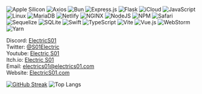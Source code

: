 ![Apple Silicon](https://img.shields.io/badge/apple%20silicon-333333?style=for-the-badge&logo=apple&logoColor=white)
![Axios](https://img.shields.io/badge/axios-671ddf?&style=for-the-badge&logo=axios&logoColor=white)
![Bun](https://img.shields.io/badge/bun-282a36?style=for-the-badge&logo=bun&logoColor=fbf0df)
![Express.js](https://img.shields.io/badge/express.js-%23404d59.svg?style=for-the-badge&logo=express&logoColor=%2361DAFB)
![Flask](https://img.shields.io/badge/Flask-000000?style=for-the-badge&logo=flask&logoColor=white)
![iCloud](https://img.shields.io/badge/iCloud-3693F3?style=for-the-badge&logo=iCloud&logoColor=white)
![JavaScript](https://img.shields.io/badge/javascript-%23323330.svg?style=for-the-badge&logo=javascript&logoColor=%23F7DF1E)
![Linux](https://img.shields.io/badge/Linux-FCC624?style=for-the-badge&logo=linux&logoColor=black)
![MariaDB](https://img.shields.io/badge/MariaDB-003545?style=for-the-badge&logo=mariadb&logoColor=white)
![Netlify](https://img.shields.io/badge/Netlify-00C7B7?style=for-the-badge&logo=netlify&logoColor=white)
![NGINX](https://img.shields.io/badge/Nginx-009639?style=for-the-badge&logo=nginx&logoColor=white)
![NodeJS](https://img.shields.io/badge/node.js-6DA55F?style=for-the-badge&logo=node.js&logoColor=white)
![NPM](https://img.shields.io/badge/NPM-%23000000.svg?style=for-the-badge&logo=npm&logoColor=white)
![Safari](https://img.shields.io/badge/Safari-FF1B2D?style=for-the-badge&logo=Safari&logoColor=white)
![Sequelize](https://img.shields.io/badge/Sequelize-52B0E7?style=for-the-badge&logo=Sequelize&logoColor=white)
![SQLite](https://img.shields.io/badge/Sqlite-003B57?style=for-the-badge&logo=sqlite&logoColor=white)
![Swift](https://img.shields.io/badge/Swift-FA7343?style=for-the-badge&logo=swift&logoColor=white)
![TypeScript](https://img.shields.io/badge/typescript-%23007ACC.svg?style=for-the-badge&logo=typescript&logoColor=white)
![Vite](https://img.shields.io/badge/vite-%23646CFF.svg?style=for-the-badge&logo=vite&logoColor=white)
![Vue.js](https://img.shields.io/badge/vuejs-%2335495e.svg?style=for-the-badge&logo=vuedotjs&logoColor=%234FC08D)
![WebStorm](https://img.shields.io/badge/webstorm-143?style=for-the-badge&logo=webstorm&logoColor=white&color=black)
![Yarn](https://img.shields.io/badge/yarn-%232C8EBB.svg?style=for-the-badge&logo=yarn&logoColor=white)


Discord: <a href="https://discord.com/users/691540630907781171">ElectricS01</a><br>
Twitter: <a href="https://twitter.com/S01Electric">@S01Electric</a><br>
Youtube: <a href="https://www.youtube.com/electrics01">Electric S01</a><br>
Itch.io: <a href="https://electrics01.itch.io/">Electric S01</a><br>
Email: <a href="mailto:electrics01@electrics01.com">electrics01@electrics01.com</a><br>
Website: <a href="https://electrics01.com">ElectricS01.com</a>

[![GitHub Streak](https://github-readme-streak-stats.herokuapp.com/?user=ElectricS01&theme=dark)](https://git.io/streak-stats)
![Top Langs](https://github-readme-stats.vercel.app/api/top-langs/?username=ElectricS01&layout=compact&title_color=fff&icon_color=79ff97&text_color=9f9f9f&bg_color=151515&langs_count=10)
